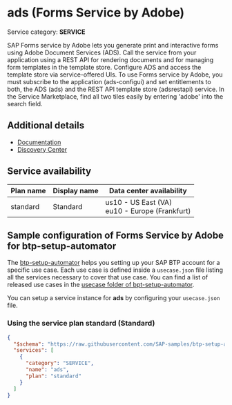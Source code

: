 # **ads** (Forms Service by Adobe)

Service category: **SERVICE**

SAP Forms service by Adobe lets you generate print and interactive forms using Adobe Document Services (ADS). Call the service from your application using a REST API for rendering documents and for managing form templates in the template store. Configure ADS and access the template store via service-offered UIs. To use Forms service by Adobe, you must subscribe to the application (ads-configui) and set entitlements to both, the ADS (ads) and the REST API template store (adsrestapi) service. In the Service Marketplace, find all two tiles easily by entering 'adobe' into the search field.

## Additional details

- [Documentation](https://help.sap.com/viewer/dcbea777ceb3411cb10500a1a392273e/Cloud/en-US/8a668ee41fea4cf39c6bd6d21bff6a6e.html)
- [Discovery Center](https://discovery-center.cloud.sap/protected/index.html#/serviceCatalog/forms-service-by-adobe)

## Service availability

| Plan name | Display name | Data center availability  |
|------|----------------|---------------------------|
|  standard  |  Standard  | us10 - US East (VA)<br> eu10 - Europe (Frankfurt)  |

## Sample configuration of **Forms Service by Adobe** for btp-setup-automator

The [btp-setup-automator](https://github.com/SAP-samples/btp-setup-automator) helps you setting up your SAP BTP account for a specific use case. Each use case is defined inside a `usecase.json` file listing all the services necessary to cover that use case. You can find a list of released use cases in the [usecase folder of bpt-setup-automator](https://github.com/SAP-samples/btp-setup-automator/tree/main/usecases).

You can setup a service instance for **ads** by configuring your `usecase.json` file.

### Using the service plan **standard** (Standard)

```json
{
  "$schema": "https://raw.githubusercontent.com/SAP-samples/btp-setup-automator/main/libs/btpsa-usecase.json",
  "services": [
    {
      "category": "SERVICE",
      "name": "ads",
      "plan": "standard"
    }
  ]
}
```
